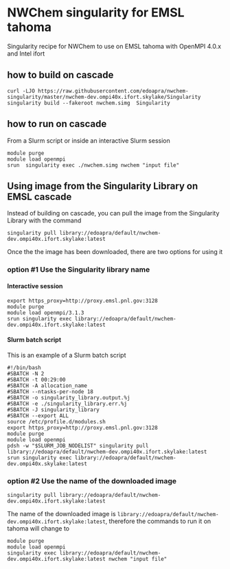 # NWChem singularity for EMSL tahoma

Singularity recipe for NWChem to use on EMSL tahoma with OpenMPI 4.0.x and Intel ifort

## how to build on cascade
```
curl -LJO https://raw.githubusercontent.com/edoapra/nwchem-singularity/master/nwchem-dev.ompi40x.ifort.skylake/Singularity
singularity build --fakeroot nwchem.simg  Singularity
```
## how to run on cascade

From a Slurm script or inside an interactive Slurm session
```
module purge
module load openmpi
srun  singularity exec ./nwchem.simg nwchem "input file"
```
## Using image from the Singularity Library on EMSL cascade
Instead of building on cascade, you can pull the image from the Singularity Library with the command

```
singularity pull library://edoapra/default/nwchem-dev.ompi40x.ifort.skylake:latest
```
Once the the image has been downloaded, there are two options for using it

### option \#1 Use the Singularity library name

#### Interactive session
```
export https_proxy=http://proxy.emsl.pnl.gov:3128
module purge
module load openmpi/3.1.3
srun singularity exec library://edoapra/default/nwchem-dev.ompi40x.ifort.skylake:latest
```

#### Slurm batch script

This is an example of a Slurm batch script
```
#!/bin/bash
#SBATCH -N 2
#SBATCH -t 00:29:00
#SBATCH -A allocation_name
#SBATCH --ntasks-per-node 18
#SBATCH -o singularity_library.output.%j
#SBATCH -e ./singularity_library.err.%j
#SBATCH -J singularity_library
#SBATCH --export ALL
source /etc/profile.d/modules.sh
export https_proxy=http://proxy.emsl.pnl.gov:3128
module purge
module load openmpi
pdsh -w "$SLURM_JOB_NODELIST" singularity pull library://edoapra/default/nwchem-dev.ompi40x.ifort.skylake:latest
srun singularity exec library://edoapra/default/nwchem-dev.ompi40x.skylake:latest
```


### option \#2 Use the name of the downloaded image
```
singularity pull library://edoapra/default/nwchem-dev.ompi40x.ifort.skylake:latest
```
The name of the downloaded image is `library://edoapra/default/nwchem-dev.ompi40x.ifort.skylake:latest`, therefore the commands to run it on tahoma will change to

```
module purge
module load openmpi
singularity exec library://edoapra/default/nwchem-dev.ompi40x.ifort.skylake:latest nwchem "input file"
```
